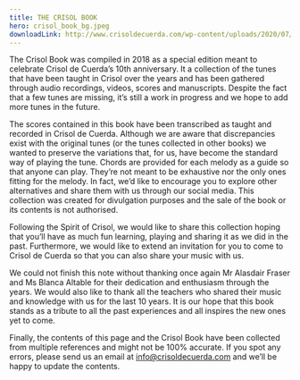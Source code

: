 ```yaml
---
title: THE CRISOL BOOK
hero: crisol_book_bg.jpeg
downloadLink: http://www.crisoldecuerda.com/wp-content/uploads/2020/07/PDF-The-Crisol-Book-2020-07-19.pdf
---
```


The Crisol Book was compiled in 2018 as a special edition meant to celebrate Crisol de Cuerda’s 10th anniversary. It a collection of the tunes that have been taught in Crisol over the years and has been gathered through audio recordings, videos, scores and manuscripts. Despite the fact that a few tunes are missing, it’s still a work in progress and we hope to add more tunes in the future.

The scores contained in this book have been transcribed as taught and recorded in Crisol de Cuerda. Although we are aware that discrepancies exist with the original tunes (or the tunes collected in other books) we wanted to preserve the variations that, for us, have become the standard way of playing the tune. Chords are provided for each melody as a guide so that anyone can play. They’re not meant to be exhaustive nor the only ones fitting for the melody. In fact, we’d like to encourage you to explore other alternatives and share them with us through our social media. This collection was created for divulgation purposes and the sale of the book or its contents is not authorised.

Following the Spirit of Crisol, we would like to share this collection hoping that you’ll have as much fun learning, playing and sharing it as we did in the past. Furthermore, we would like to extend an invitation for you to come to Crisol de Cuerda so that you can also share your music with us.

We could not finish this note without thanking once again Mr Alasdair Fraser and Ms Blanca Altable for their dedication and enthusiasm through the years. We would also like to thank all the teachers who shared their music and knowledge with us for the last 10 years. It is our hope that this book stands as a tribute to all the past experiences and all inspires the new ones yet to come.

Finally, the contents of this page and the Crisol Book have been collected from multiple references and might not be 100% accurate. If you spot any errors, please send us an email at [info@crisoldecuerda.com](mailto:info@crisoldecuerda.com?subject=Errata%20en%20Crisol%20Book) and we’ll be happy to update the contents.
